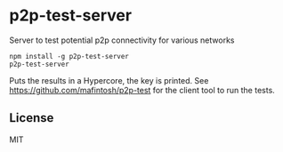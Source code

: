# p2p-test-server

Server to test potential p2p connectivity for various networks

```
npm install -g p2p-test-server
p2p-test-server
```

Puts the results in a Hypercore, the key is printed.
See https://github.com/mafintosh/p2p-test for the client tool to run the tests.

## License

MIT
